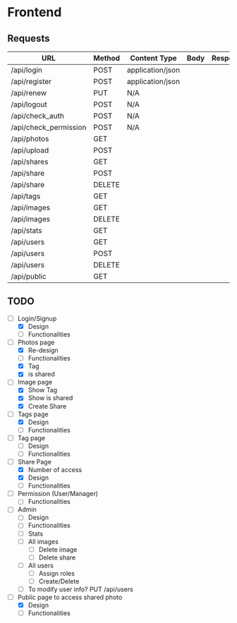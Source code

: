 # Frontend

## Requests

URL                   | Method  | Content Type        | Body        | Response |
----------------------|---------|---------------------|-------------|----------|
/api/login            | POST    | application/json    |             |          |
/api/register         | POST    | application/json    |             |          |
/api/renew            | PUT     | N/A                 |             |          |
/api/logout           | POST    | N/A                 |             |          |
/api/check_auth       | POST    | N/A                 |             |          |
/api/check_permission | POST    | N/A                 |             |          |
/api/photos           | GET     |                     |             |          |
/api/upload           | POST    |                     |             |          |
/api/shares           | GET     |                     |             |          |
/api/share            | POST    |                     |             |          |
/api/share            | DELETE  |                     |             |          |
/api/tags             | GET     |                     |             |          |
/api/images           | GET     |                     |             |          |
/api/images           | DELETE  |                     |             |          |
/api/stats            | GET     |                     |             |          |
/api/users            | GET     |                     |             |          |
/api/users            | POST    |                     |             |          |
/api/users            | DELETE  |                     |             |          |
/api/public           | GET     |                     |             |          |

## TODO
- [ ] Login/Signup
    - [x] Design
    - [ ] Functionalities
- [ ] Photos page
    - [x] Re-design
    - [ ] Functionalities
    - [x] Tag
    - [x] is shared
- [ ] Image page
    - [x] Show Tag
    - [x] Show is shared
    - [x] Create Share
- [ ] Tags page
    - [x] Design
    - [ ] Functionalities
- [ ] Tag page
    - [ ] Design
    - [ ] Functionalities
- [ ] Share Page
    - [x] Number of access
    - [x] Design
    - [ ] Functionalities
- [ ] Permission (User/Manager)
    - [ ] Functionalities
- [ ] Admin
    - [ ] Design
    - [ ] Functionalities
    - [ ] Stats
    - [ ] All images
        - [ ] Delete image
        - [ ] Delete share
    - [ ] All users
        - [ ] Assign roles
        - [ ] Create/Delete
    - [ ] To modify user info? PUT /api/users
- [ ] Public page to access shared photo
    - [x] Design
    - [ ] Functionalities